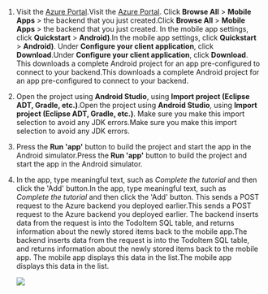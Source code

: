 
1. <span data-ttu-id="e5aae-101">Visit the [Azure Portal].</span><span class="sxs-lookup"><span data-stu-id="e5aae-101">Visit the [Azure Portal].</span></span> <span data-ttu-id="e5aae-102">Click **Browse All** > **Mobile Apps** > the backend that you just created.</span><span class="sxs-lookup"><span data-stu-id="e5aae-102">Click **Browse All** > **Mobile Apps** > the backend that you just created.</span></span> <span data-ttu-id="e5aae-103">In the mobile app settings, click **Quickstart** > **Android)**.</span><span class="sxs-lookup"><span data-stu-id="e5aae-103">In the mobile app settings, click **Quickstart** > **Android)**.</span></span> <span data-ttu-id="e5aae-104">Under **Configure your client application**, click **Download**.</span><span class="sxs-lookup"><span data-stu-id="e5aae-104">Under **Configure your client application**, click **Download**.</span></span> <span data-ttu-id="e5aae-105">This downloads a complete Android project for an app pre-configured to connect to your backend.</span><span class="sxs-lookup"><span data-stu-id="e5aae-105">This downloads a complete Android project for an app pre-configured to connect to your backend.</span></span> 
2. <span data-ttu-id="e5aae-106">Open the project using **Android Studio**, using **Import project (Eclipse ADT, Gradle, etc.)**.</span><span class="sxs-lookup"><span data-stu-id="e5aae-106">Open the project using **Android Studio**, using **Import project (Eclipse ADT, Gradle, etc.)**.</span></span> <span data-ttu-id="e5aae-107">Make sure you make this import selection to avoid any JDK errors.</span><span class="sxs-lookup"><span data-stu-id="e5aae-107">Make sure you make this import selection to avoid any JDK errors.</span></span>
3. <span data-ttu-id="e5aae-108">Press the **Run 'app'** button to build the project and start the app in the Android simulator.</span><span class="sxs-lookup"><span data-stu-id="e5aae-108">Press the **Run 'app'** button to build the project and start the app in the Android simulator.</span></span>
4. <span data-ttu-id="e5aae-109">In the app, type meaningful text, such as *Complete the tutorial* and then click the 'Add' button.</span><span class="sxs-lookup"><span data-stu-id="e5aae-109">In the app, type meaningful text, such as *Complete the tutorial* and then click the 'Add' button.</span></span> <span data-ttu-id="e5aae-110">This sends a POST request to the Azure backend you deployed earlier.</span><span class="sxs-lookup"><span data-stu-id="e5aae-110">This sends a POST request to the Azure backend you deployed earlier.</span></span> <span data-ttu-id="e5aae-111">The backend inserts data from the request is into the TodoItem SQL table, and returns information about the newly stored items back to the mobile app.</span><span class="sxs-lookup"><span data-stu-id="e5aae-111">The backend inserts data from the request is into the TodoItem SQL table, and returns information about the newly stored items back to the mobile app.</span></span> <span data-ttu-id="e5aae-112">The mobile app displays this data in the list.</span><span class="sxs-lookup"><span data-stu-id="e5aae-112">The mobile app displays this data in the list.</span></span> 
   
    ![](https://docstestmedia1.blob.core.windows.net/azure-media/includes/media/app-service-mobile-android-quickstart/mobile-quickstart-startup-android.png)

[Azure Portal]: https://portal.azure.com/

